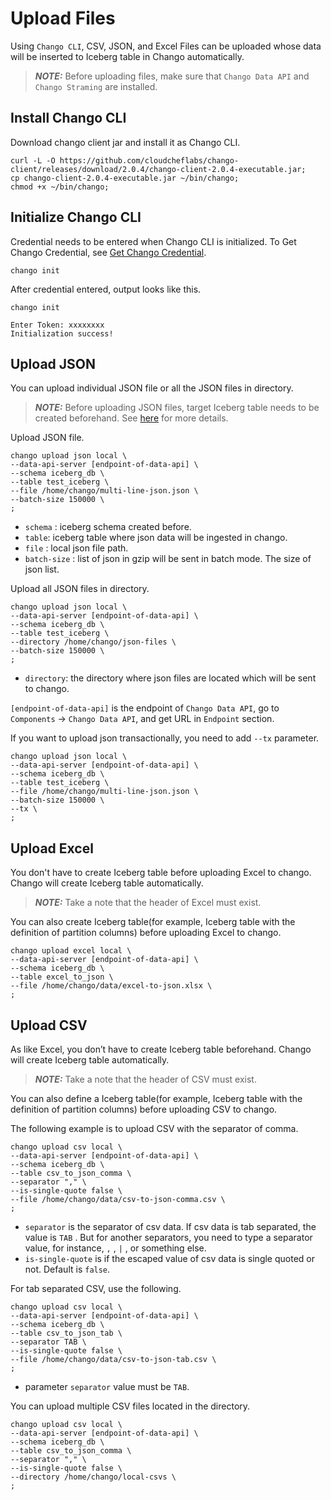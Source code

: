 # Upload Files

Using `Chango CLI`, CSV, JSON, and Excel Files can be uploaded whose data will be inserted to Iceberg table in Chango automatically.

> **_NOTE:_** Before uploading files, make sure that `Chango Data API` and `Chango Straming` are installed.

## Install Chango CLI

Download chango client jar and install it as Chango CLI.
```agsl
curl -L -O https://github.com/cloudcheflabs/chango-client/releases/download/2.0.4/chango-client-2.0.4-executable.jar;
cp chango-client-2.0.4-executable.jar ~/bin/chango;
chmod +x ~/bin/chango;
```

## Initialize Chango CLI

Credential needs to be entered when Chango CLI is initialized.
To Get Chango Credential, see <a href="../../user-guide/cred">Get Chango Credential</a>.
```agsl
chango init
```

After credential entered, output looks like this.
```agsl
chango init

Enter Token: xxxxxxxx
Initialization success!
```

## Upload JSON

You can upload individual JSON file or all the JSON files in directory.

> **_NOTE:_** Before uploading JSON files, target Iceberg table needs to be created beforehand. 
> See <a href="../streaming/#create-iceberg-table-before-sending-json-events">here</a> for more details.

Upload JSON file.

```
chango upload json local \
--data-api-server [endpoint-of-data-api] \
--schema iceberg_db \
--table test_iceberg \
--file /home/chango/multi-line-json.json \
--batch-size 150000 \
;
```

- `schema` : iceberg schema created before.
- `table`: iceberg table where json data will be ingested in chango.
- `file` : local json file path.
- `batch-size` : list of json in gzip will be sent in batch mode. The size of json list.


Upload all JSON files in directory.

```
chango upload json local \
--data-api-server [endpoint-of-data-api] \
--schema iceberg_db \
--table test_iceberg \
--directory /home/chango/json-files \
--batch-size 150000 \
;
```

- `directory`: the directory where json files are located which will be sent to chango.

`[endpoint-of-data-api]` is the endpoint of `Chango Data API`, go to `Components` -> `Chango Data API`, and get URL in `Endpoint` section.

If you want to upload json transactionally, you need to add `--tx` parameter.

```
chango upload json local \
--data-api-server [endpoint-of-data-api] \
--schema iceberg_db \
--table test_iceberg \
--file /home/chango/multi-line-json.json \
--batch-size 150000 \
--tx \
;
```


## Upload Excel

You don't have to create Iceberg table before uploading Excel to chango. Chango will create Iceberg table automatically.

> **_NOTE:_** Take a note that the header of Excel must exist.

You can also create Iceberg table(for example, Iceberg table with the definition of partition columns) before uploading Excel to chango.

```
chango upload excel local \
--data-api-server [endpoint-of-data-api] \
--schema iceberg_db \
--table excel_to_json \
--file /home/chango/data/excel-to-json.xlsx \
;
```


## Upload CSV

As like Excel, you don’t have to create Iceberg table beforehand. Chango will create Iceberg table automatically.

> **_NOTE:_** Take a note that the header of CSV must exist.

You can also define a Iceberg table(for example, Iceberg table with the definition of partition columns) before uploading CSV to chango.


The following example is to upload CSV with the separator of comma.

```
chango upload csv local \
--data-api-server [endpoint-of-data-api] \
--schema iceberg_db \
--table csv_to_json_comma \
--separator "," \
--is-single-quote false \
--file /home/chango/data/csv-to-json-comma.csv \
;
```

- `separator` is the separator of csv data. If csv data is tab separated, the value is `TAB` . But for another separators, you need to type a separator value, for instance,  `,` , `|` , or something else.
- `is-single-quote` is if the escaped value of csv data is single quoted or not. Default is `false`.

For tab separated CSV, use the following.

```
chango upload csv local \
--data-api-server [endpoint-of-data-api] \
--schema iceberg_db \
--table csv_to_json_tab \
--separator TAB \
--is-single-quote false \
--file /home/chango/data/csv-to-json-tab.csv \
;
```

- parameter `separator` value must be `TAB`.

You can upload multiple CSV files located in the directory.

```
chango upload csv local \
--data-api-server [endpoint-of-data-api] \
--schema iceberg_db \
--table csv_to_json_comma \
--separator "," \
--is-single-quote false \
--directory /home/chango/local-csvs \
;
```